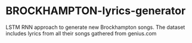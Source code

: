 # BROCKHAMPTON-lyrics-generator
LSTM RNN approach to generate new Brockhampton songs. The dataset includes lyrics from all their songs gathered from genius.com
